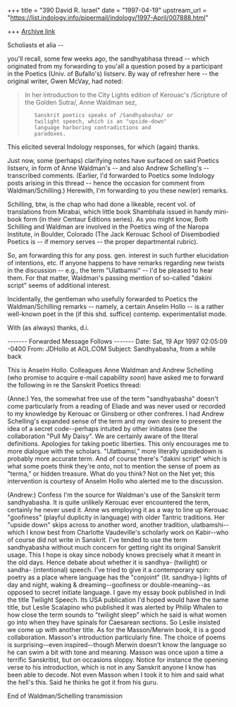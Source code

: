 +++
title = "390 David R. Israel"
date = "1997-04-19"
upstream_url = "https://list.indology.info/pipermail/indology/1997-April/007888.html"

+++
[Archive link](https://list.indology.info/pipermail/indology/1997-April/007888.html)

Scholiasts et alia --

you'll recall, some few weeks ago, the sandhyabhasa thread -- which 
originated from my forwarding to you'all a question posed by a 
participant in the Poetics (Univ. of Bufallo's) listserv.  By way of 
refresher here -- the original writer, Gwen McVay, had noted:

> In her introduction to the City Lights edition of Kerouac's /Scripture
> of the Golden Sutra/, Anne Waldman sez,
>
>        Sanskrit poetics speaks of /Sandhyabasha/ or
>        twilight speech, which is an "upside-down"
>        language harboring contradictions and
>        paradoxes.

This elicited several Indology responses, for which (again) thanks.

Just now, some (perhaps) clarifying notes have surfaced on said 
Poetics listserv, in form of Anne Waldman's -- and also Andrew 
Schelling's -- transcribed comments.  (Earlier, I'd forwarded to 
Poetics some Indology posts arising in this thread -- hence the 
occasion for comment from Waldman/Schilling.)  Herewith, I'm 
forwarding to you these new(er) remarks.

Schilling, btw, is the chap who had done a likeable, recent vol. of 
translations from Mirabai, which little book Shambhala issued in 
handy mini-book form (in their Centaur Editions series).  As you 
might know, Both Schilling and Waldman are involved in the Poetics 
wing of the Naropa Institute, in Boulder, Colorado (The Jack Kerouac 
School of Disembodied Poetics is -- if memory serves -- the proper 
departmental rubric).

So, am forwarding this for any poss. gen. interest in such further 
elucidation of intentions, etc.  If anyone happens to have remarks 
regarding new twists in the discussion -- e.g., the term "Ulatbamsi" 
-- I'd be pleased to hear them.  For that matter, Waldman's passing 
mention of so-called "dakini script" seems of additional interest.

Incidentally, the gentleman who usefully forwarded to Poetics the 
Waldman/Schilling remarks -- namely, a certain Anselm Hollo -- is a 
rather well-known poet in the (if this shd. suffice) contemp. 
experimentalist mode.

With (as always) thanks,
d.i.

------- Forwarded Message Follows -------
Date:          Sat, 19 Apr 1997 02:05:09 -0400
From:          JDHollo at AOL.COM
Subject:       Sandhyabasha, from a while back

This is Anselm Hollo.  Colleagues Anne Waldman and Andrew Schelling
(who promise to acquire e-mail capability *soon*) have asked me to
forward the following in re the Sanskrit Poetics thread:

(Anne:) Yes, the somewhat free use of the term "sandhyabasha" doesn't
come particularly from a reading of Eliade and was never used or
recorded to my knowledge by Kerouac or Ginsberg or other confreres.  I
had Andrew Schelling's expanded sense of the term and my own desire to
present the idea of a secret code--perhaps intuited by other initiates
(see the collaboration "Pull My Daisy".  We are certainly aware of the
literal definitions.
 Apologies for taking poetic liberties.  This only encourages me to more
dialogue with the scholars.  "Ulatbamsi," more literally upsidedown is
probably more accurate term.  And of course there's "dakini script"
which is what some poets think they're onto, not to mention the sense
of poem as "terma," or hidden treasure.  What do you think?  Not on
the Net yet; this intervention is courtesy of Anselm Hollo who alerted
me to the discussion.

(Andrew:)  Confess I'm the source for Waldman's use of the Sanskrit
term sandhyabasha.  It is quite unlikely Kerouac ever encountered the
term, certainly he never used it.  Anne ws employing it as a way to
line up Kerouac "goofiness" (playful duplicity in language) with older
Tantric traditions.
 Her "upside down" skips across to another word, another tradition,
ulatbamshi--which I know best from Charlotte Vaudeville's scholarly
work on Kabir--who of course did not write in Sanskrit.  I've tended
to use the term sandhyabasha without much concern for getting right
its original Sanskrit usage.  This I hope is okay since nobody knows
precisely what it meant in the old days.  Hence debate about whether
it is sandhya- (twilight) or sandha- (intentional) speech.  I've tried
to give it a  contemporary spin: poetry as a place where language has
the "conjoint" (lit. sandhya-) lights of day and night, waking &
dreaming--goofiness or double-meaning--as opposed to secret initiate
language.  I gave my essay book published in Indi the title Twilight
Speech.  Its USA publication I'd hoped would have the same title, but
Leslie Scalapino who published it was alerted by Philip Whalen to how
close the term sounds to "twilight sleep" which he said is what women
go into when they have spinals for Caesarean sections.  So Leslie
insisted we come up with another title.  As for the Masson/Merwin
book, it is a good collaboration.  Masson's introduction particularly
fine.  The choice of poems is surprising--even inspired--though Merwin
doesn't know the language so he can swim a bit with tone and meaning. 
Masson was once upon a time a terrific Sanskritist, but on occasions
sloppy.  Notice for instance the opening verse to his introduction,
which is not in any Sanskrit anyone I know has been able to decode. 
Not even Masson when I took it to him and said what the hell's this. 
Said he thinks he got it from his guru.

End of Waldman/Schelling transmission




